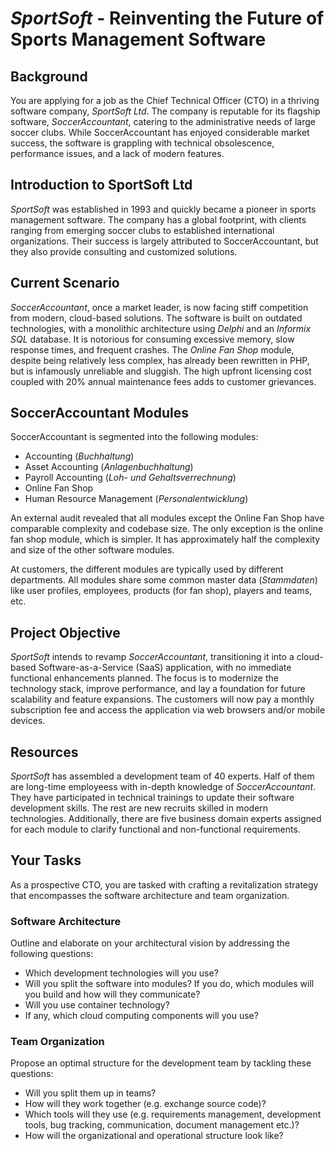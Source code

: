 # *SportSoft* - Reinventing the Future of Sports Management Software

## Background

You are applying for a job as the Chief Technical Officer (CTO) in a thriving software company, *SportSoft Ltd*. The company is reputable for its flagship software, *SoccerAccountant*, catering to the administrative needs of large soccer clubs. While SoccerAccountant has enjoyed considerable market success, the software is grappling with technical obsolescence, performance issues, and a lack of modern features.

## Introduction to SportSoft Ltd

*SportSoft* was established in 1993 and quickly became a pioneer in sports management software. The company has a global footprint, with clients ranging from emerging soccer clubs to established international organizations. Their success is largely attributed to SoccerAccountant, but they also provide consulting and customized solutions.

## Current Scenario

*SoccerAccountant*, once a market leader, is now facing stiff competition from modern, cloud-based solutions. The software is built on outdated technologies, with a monolithic architecture using *Delphi* and an *Informix SQL* database. It is notorious for consuming excessive memory, slow response times, and frequent crashes. The *Online Fan Shop* module, despite being relatively less complex, has already been rewritten in PHP, but is infamously unreliable and sluggish. The high upfront licensing cost coupled with 20% annual maintenance fees adds to customer grievances.

## SoccerAccountant Modules

SoccerAccountant is segmented into the following modules:

* Accounting (*Buchhaltung*)
* Asset Accounting (*Anlagenbuchhaltung*)
* Payroll Accounting (*Loh- und Gehaltsverrechnung*)
* Online Fan Shop
* Human Resource Management (*Personalentwicklung*)

An external audit revealed that all modules except the Online Fan Shop have comparable complexity and codebase size. The only exception is the online fan shop module, which is simpler. It has approximately half the complexity and size of the other software modules.

At customers, the different modules are typically used by different departments. All modules share some common master data (*Stammdaten*) like user profiles, employees, products (for fan shop), players and teams, etc.

## Project Objective

*SportSoft* intends to revamp *SoccerAccountant*, transitioning it into a cloud-based Software-as-a-Service (SaaS) application, with no immediate functional enhancements planned. The focus is to modernize the technology stack, improve performance, and lay a foundation for future scalability and feature expansions. The customers will now pay a monthly subscription fee and access the application via web browsers and/or mobile devices.

## Resources

*SportSoft* has assembled a development team of 40 experts. Half of them are long-time employeess with in-depth knowledge of *SoccerAccountant*. They have participated in technical trainings to update their software development skills. The rest are new recruits skilled in modern technologies. Additionally, there are five business domain experts assigned for each module to clarify functional and non-functional requirements.

## Your Tasks

As a prospective CTO, you are tasked with crafting a revitalization strategy that encompasses the software architecture and team organization.

### Software Architecture

Outline and elaborate on your architectural vision by addressing the following questions:

* Which development technologies will you use?
* Will you split the software into modules? If you do, which modules will you build and how will they communicate?
* Will you use container technology?
* If any, which cloud computing components will you use?

### Team Organization

Propose an optimal structure for the development team by tackling these questions:

* Will you split them up in teams?
* How will they work together (e.g. exchange source code)?
* Which tools will they use (e.g. requirements management, development tools, bug tracking, communication, document management etc.)?
* How will the organizational and operational structure look like?
